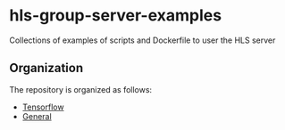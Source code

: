 # hls-group-server-examples
Collections of examples of scripts and Dockerfile to user the HLS server

## Organization

The repository is organized as follows:

- [Tensorflow](Tensorflow/README.md)
- [General](General/README.md)